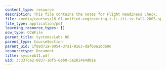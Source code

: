 ```yaml
---
content_type: resource
description: This file contains the notes for Flight Readiness Check.
file: /media/courses/16-01-unified-engineering-i-ii-iii-iv-fall-2005-spring-2006/3c337ce2083710f56eb05a282494d81e_sysprob11.pdf
file_type: application/pdf
learning_resource_types: []
ocw_type: OCWFile
parent_title: Systems/Labs 06
parent_type: CourseSection
parent_uid: 1f88d71a-9054-37a1-8163-daf60a1dd696
resourcetype: Document
title: sysprob11.pdf
uid: 3c337ce2-0837-10f5-6eb0-5a282494d81e
---
```

